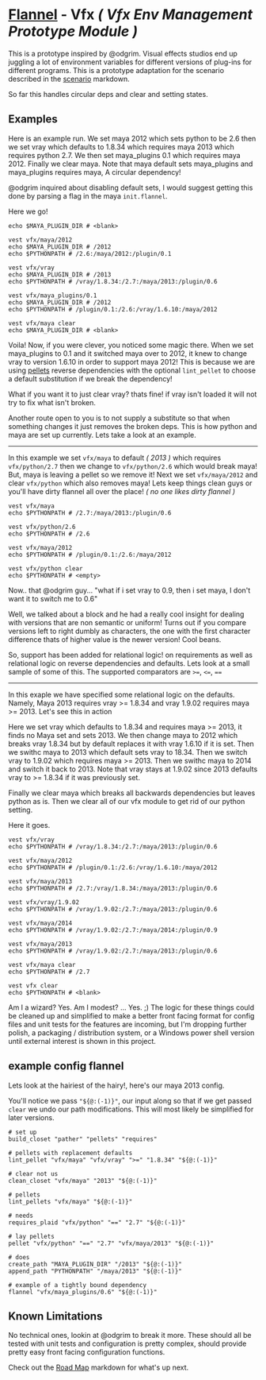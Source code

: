 # [Flannel][readme-md] - Vfx *( Vfx Env Management Prototype Module )*

This is a prototype inspired by @odgrim. Visual effects studios end up juggling a lot of environment variables for different versions of plug-ins for different programs. This is a prototype adaptation for the scenario described in the [scenario][vfx-scenario-md] markdown.

So far this handles circular deps and clear and setting states.

## Examples

Here is an example run. We set maya 2012 which sets python to be 2.6 then we set vray which defaults to 1.8.34 which requires maya 2013 which requires python 2.7. We then set maya_plugins 0.1 which requires maya 2012. Finally we clear maya. Note that maya default sets maya_plugins and maya_plugins requires maya, A circular dependency!

@odgrim inquired about disabling default sets, I would suggest getting this done by parsing a flag in the maya `init.flannel`.

Here we go!

    echo $MAYA_PLUGIN_DIR # <blank>

    vest vfx/maya/2012
    echo $MAYA_PLUGIN_DIR # /2012
    echo $PYTHONPATH # /2.6:/maya/2012:/plugin/0.1

    vest vfx/vray
    echo $MAYA_PLUGIN_DIR # /2013
    echo $PYTHONPATH # /vray/1.8.34:/2.7:/maya/2013:/plugin/0.6

    vest vfx/maya_plugins/0.1
    echo $MAYA_PLUGIN_DIR # /2012
    echo $PYTHONPATH # /plugin/0.1:/2.6:/vray/1.6.10:/maya/2012
    
    vest vfx/maya clear
    echo $MAYA_PLUGIN_DIR # <blank>

Voila! Now, if you were clever, you noticed some magic there. When we set maya_plugins to 0.1 and it switched maya over to 2012, it knew to change vray to version 1.6.10 in order to support maya 2012! This is because we are using [pellets][pellets-readme] reverse dependencies with the optional `lint_pellet` to choose a default substitution if we break the dependency!

What if you want it to just clear vray? thats fine! if vray isn't loaded it will not try to fix what isn't broken.

Another route open to you is to not supply a substitute so that when something changes it just removes the broken deps. This is how python and maya are set up currently. Lets take a look at an example.

---

In this example we set `vfx/maya` to default *( 2013 )* which requires `vfx/python/2.7` then we change to `vfx/python/2.6` which would break maya! But, maya is leaving a pellet so we remove it! Next we set `vfx/maya/2012` and clear `vfx/python` which also removes maya! Lets keep things clean guys or you'll have dirty flannel all over the place! *( no one likes dirty flannel )*

    vest vfx/maya
    echo $PYTHONPATH # /2.7:/maya/2013:/plugin/0.6

    vest vfx/python/2.6
    echo $PYTHONPATH # /2.6

    vest vfx/maya/2012
    echo $PYTHONPATH # /plugin/0.1:/2.6:/maya/2012

    vest vfx/python clear
    echo $PYTHONPATH # <empty>

Now.. that @odgrim guy... "what if i set vray to 0.9, then i set maya, I don't want it to switch me to 0.6"

Well, we talked about a block and he had a really cool insight for dealing with versions that are non semantic or uniform! Turns out if you compare versions left to right dumbly as characters, the one with the first character difference thats of higher value is the newer version! Cool beans.

So, support has been added for relational logic! on requirements as well as relational logic on reverse dependencies and defaults. Lets look at a small sample of some of this. The supported comparators are `>=`, `<=`, `==`

---

In this exaple we have specified some relational logic on the defaults. Namely, Maya 2013 requires vray >= 1.8.34 and vray 1.9.02 requires maya >= 2013. Let's see this in action

Here we set vray which defaults to 1.8.34 and requires maya >= 2013, it finds no Maya set and sets 2013. We then change maya to 2012 which breaks vray 1.8.34 but by default replaces it with vray 1.6.10 if it is set. Then we swithc maya to 2013 which default sets vray to 18.34. Then we switch vray to 1.9.02 which requires maya >= 2013. Then we swithc maya to 2014 and switch it back to 2013. Note that vray stays at 1.9.02 since 2013 defaults vray to >= 1.8.34 if it was previously set.

Finally we clear maya which breaks all backwards dependencies but leaves python as is. Then we clear all of our vfx module to get rid of our python setting.

Here it goes.

    vest vfx/vray
    echo $PYTHONPATH # /vray/1.8.34:/2.7:/maya/2013:/plugin/0.6

    vest vfx/maya/2012
    echo $PYTHONPATH # /plugin/0.1:/2.6:/vray/1.6.10:/maya/2012

    vest vfx/maya/2013
    echo $PYTHONPATH # /2.7:/vray/1.8.34:/maya/2013:/plugin/0.6

    vest vfx/vray/1.9.02
    echo $PYTHONPATH # /vray/1.9.02:/2.7:/maya/2013:/plugin/0.6

    vest vfx/maya/2014
    echo $PYTHONPATH # /vray/1.9.02:/2.7:/maya/2014:/plugin/0.9

    vest vfx/maya/2013
    echo $PYTHONPATH # /vray/1.9.02:/2.7:/maya/2013:/plugin/0.6

    vest vfx/maya clear
    echo $PYTHONPATH # /2.7

    vest vfx clear
    echo $PYTHONPATH # <blank>

Am I a wizard? Yes. Am I modest? ... Yes. ;) The logic for these things could be cleaned up and simplified to make a better front facing format for config files and unit tests for the features are incoming, but I'm dropping further polish, a packaging / distribution system, or a Windows power shell version until external interest is shown in this project.

## example config flannel

Lets look at the hairiest of the hairy!, here's our maya 2013 config.

You'll notice we pass `"${@:(-1)}"`, our input along so that if we get passed `clear` we undo our path modifications. This will most likely be simplified for later versions.

    # set up
    build_closet "pather" "pellets" "requires"

    # pellets with replacement defaults
    lint_pellet "vfx/maya" "vfx/vray" ">=" "1.8.34" "${@:(-1)}"

    # clear not us
    clean_closet "vfx/maya" "2013" "${@:(-1)}"

    # pellets
    lint_pellets "vfx/maya" "${@:(-1)}"

    # needs
    requires_plaid "vfx/python" "==" "2.7" "${@:(-1)}"

    # lay pellets
    pellet "vfx/python" "==" "2.7" "vfx/maya/2013" "${@:(-1)}"

    # does
    create_path "MAYA_PLUGIN_DIR" "/2013" "${@:(-1)}"
    append_path "PYTHONPATH" "/maya/2013" "${@:(-1)}"

    # example of a tightly bound dependency
    flannel "vfx/maya_plugins/0.6" "${@:(-1)}"

## Known Limitations

No technical ones, lookin at @odgrim to break it more. These should all be tested with unit tests and configuration is pretty complex, should provide pretty easy front facing configuration functions.

Check out the [Road Map][road-map-md] markdown for what's up next. 

[semver-site]: http://semver.org "Semantic Version System"
[pellets-readme]: ../pellets/README.md "pellets readme"
[road-map-md]: ../ROAD_MAP.md "Road Map Markdown Page"
[vfx-scenario-md]: SCENARIO.md "Vfx Prototype Scenario"
[readme-md]: ../README.md "Flannel Readme"